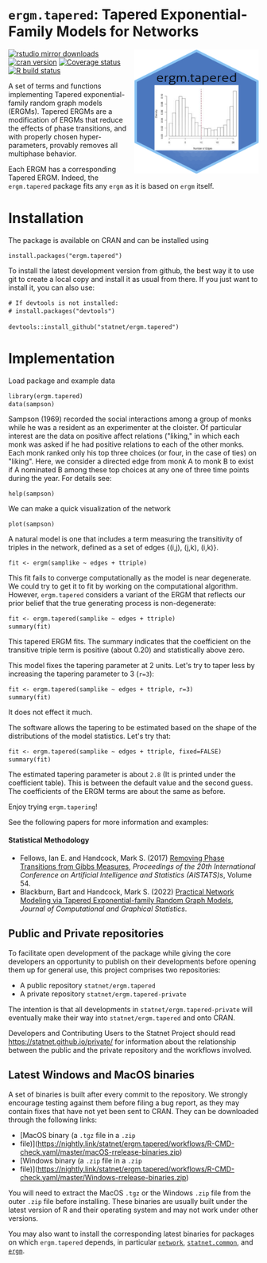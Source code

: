 # `ergm.tapered`: Tapered Exponential-Family Models for Networks

<img src="man/figures/ergm.tapered_hl.png" align="right" width="250" height="250" alt="RDS network"/>


[![rstudio mirror downloads](https://cranlogs.r-pkg.org/badges/ergm.tapered?color=2ED968)](https://cranlogs.r-pkg.org/)
[![cran version](https://www.r-pkg.org/badges/version/ergm.tapered)](https://cran.r-project.org/package=ergm.tapered)
[![Coverage
status](https://codecov.io/gh/statnet/ergm.tapered/branch/master/graph/badge.svg)](https://codecov.io/github/statnet/ergm.tapered?branch=master)
[![R build status](https://github.com/statnet/ergm.tapered/workflows/R-CMD-check/badge.svg)](https://github.com/statnet/ergm.tapered/actions)

A set of terms and functions implementing Tapered exponential-family random
graph models (ERGMs).  Tapered ERGMs are a modification of ERGMs that reduce the
effects of phase transitions, and with properly chosen hyper-parameters,
provably removes all multiphase behavior.

Each ERGM has a corresponding Tapered ERGM. Indeed, the `ergm.tapered` package fits any `ergm` as it is based on `ergm` itself.

# Installation

The package is available on CRAN and can be installed using

```{r}
install.packages("ergm.tapered")
```

To install the latest development version from github, the best way it to use git to create a local copy and install it as usual from there. If you just want to install it, you can also use:

```{r}
# If devtools is not installed:
# install.packages("devtools")

devtools::install_github("statnet/ergm.tapered")
```

# Implementation

Load package and example data

```{r}
library(ergm.tapered)
data(sampson)
```

Sampson (1969) recorded the social interactions among a group of monks while he was a resident as an experimenter at the cloister.
     Of particular interest are the data on positive affect relations
     ("liking," in which each monk was asked if he had positive relations
     to each of the other monks. Each monk ranked only his top three
     choices (or four, in the case of ties) on "liking".  Here, we
     consider a directed edge from monk A to monk B to exist if A
     nominated B among these top choices at any one of three time points during the year.
     For details see:
     
```{r}
help(sampson)
```

We can make a quick visualization of the network

```{r}
plot(sampson)
```

A natural model is one that includes a term measuring the transitivity of triples in the network, defined as a set of edges {(i,j), (j,k), (i,k)}. 

```{r}
fit <- ergm(samplike ~ edges + ttriple)
```
This fit fails to converge computationally as the model is near degenerate. We could try to get it to fit by working on the computational algorithm. However, `ergm.tapered` considers a variant of the ERGM that reflects our prior belief that the true generating process is non-degenerate:

```{r}
fit <- ergm.tapered(samplike ~ edges + ttriple)
summary(fit)
```

This tapered ERGM fits. The summary indicates that the coefficient on the transitive triple term is positive (about 0.20) and statistically above zero. 

This model fixes the tapering parameter at 2 units. 
Let's try to taper less by increasing the tapering parameter to 3 (`r=3`):
 
```{r}
fit <- ergm.tapered(samplike ~ edges + ttriple, r=3)
summary(fit)
```
It does not effect it much.

The software allows the tapering to be estimated based on the shape of the distributions of the model statistics. Let's try that:

```{r}
fit <- ergm.tapered(samplike ~ edges + ttriple, fixed=FALSE)
summary(fit)
```

The estimated tapering parameter is about `2.8` (It is printed under the coefficient table). This is between the default value and the second guess. The coefficients of the ERGM terms are about the same as before.

Enjoy trying `ergm.tapering`!

<!-- A more detailed vignette with information on measurement error and diagnostics can be found here: [[link to katie's page]] -->

See the following papers for more information and examples:

#### Statistical Methodology

* Fellows, Ian E. and Handcock, Mark S. (2017) [Removing Phase Transitions from Gibbs Measures](http://proceedings.mlr.press/v54/fellows17a/fellows17a.pdf), *Proceedings of the 20th International Conference on Artificial Intelligence and Statistics (AISTATS)s*, Volume 54.
* Blackburn, Bart and Handcock, Mark S. (2022) [Practical Network Modeling via Tapered Exponential-family Random Graph Models](https://doi.org/10.1080/10618600.2022.2116444), *Journal of Computational and Graphical Statistics*.

<!-- #### Applications -->

## Public and Private repositories

To facilitate open development of the package while giving the core developers an opportunity to publish on their developments before opening
them up for general use, this project comprises two repositories:
* A public repository `statnet/ergm.tapered`
* A private repository `statnet/ergm.tapered-private`

The intention is that all developments in `statnet/ergm.tapered-private` will eventually make their way into `statnet/ergm.tapered` and onto CRAN.

Developers and Contributing Users to the Statnet Project should read https://statnet.github.io/private/ for information about the relationship
between the public and the private repository and the workflows involved.

## Latest Windows and MacOS binaries

A set of binaries is built after every commit to the repository. We strongly encourage testing against them before filing a bug report, as they
may contain fixes that have not yet been sent to CRAN. They can be downloaded through the following links:

* [MacOS binary (a `.tgz` file in a `.zip`
* file)](https://nightly.link/statnet/ergm.tapered/workflows/R-CMD-check.yaml/master/macOS-rrelease-binaries.zip)
* [Windows binary (a `.zip` file in a `.zip`
* file)](https://nightly.link/statnet/ergm.tapered/workflows/R-CMD-check.yaml/master/Windows-rrelease-binaries.zip)

You will need to extract the MacOS `.tgz` or the Windows `.zip` file from the outer `.zip` file before installing. These binaries are usually
built under the latest version of R and their operating system and may not work under other versions.

You may also want to install the corresponding latest binaries for packages on which `ergm.tapered` depends, in particular
[`network`](https://github.com/statnet/network), [`statnet.common`](https://github.com/statnet/statnet.common), and
[`ergm`](https://github.com/statnet/ergm).


